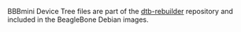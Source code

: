BBBmini Device Tree files are part of the [dtb-rebuilder](https://github.com/RobertCNelson/dtb-rebuilder) repository and included in the BeagleBone Debian images.
